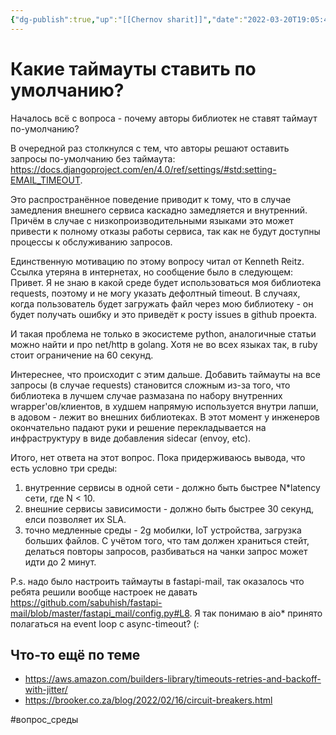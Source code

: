 ```yaml
---
{"dg-publish":true,"up":"[[Chernov sharit]]","date":"2022-03-20T19:05:40+04:00","modified_at":"2023-03-11T09:43:45+04:00","posted":"https://t.me/chernov_sharit/444","permalink":"/chernov-sharit/2022-03-20-nastrojki-tajmautov/","dgPassFrontmatter":true}
---
```


# Какие таймауты ставить по умолчанию?

Началось всё с вопроса - почему авторы библиотек не ставят таймаут по-умолчанию?

В очередной раз столкнулся с тем, что авторы решают оставить запросы по-умолчанию без таймаута: https://docs.djangoproject.com/en/4.0/ref/settings/#std:setting-EMAIL_TIMEOUT.

Это распространённое поведение приводит к тому, что в случае замедления внешнего сервиса каскадно замедляется и внутренний. Причём в случае с низкопроизводительными языками это может привести к полному отказы работы сервиса, так как не будут доступны процессы к обслуживанию запросов.

Единственную мотивацию по этому вопросу читал от Kenneth Reitz. Ссылка утеряна в интернетах, но сообщение было в следующем:
Привет.
Я не знаю в какой среде будет использоваться моя библиотека requests, поэтому и не могу указать дефолтный timeout. В случаях, когда пользователь будет загружать файл через мою библиотеку - он будет получать ошибку и это приведёт к росту issues в github проекта.

И такая проблема не только в экосистеме python, аналогичные статьи можно найти и про net/http в golang. Хотя не во всех языках так, в ruby стоит ограничение на 60 секунд.

Интереснее, что происходит с этим дальше. Добавить таймауты на все запросы (в случае requests) становится сложным из-за того, что библиотека в лучшем случае размазана по набору внутренних wrapper'ов/клиентов, в худшем напрямую используется внутри лапши, в адовом - лежит во внешних библиотеках. В этот момент у инженеров окончательно падают руки и решение перекладывается на инфраструктуру в виде добавления sidecar (envoy, etc).

Итого, нет ответа на этот вопрос. Пока придерживаюсь вывода, что есть условно три среды:
1. внутренние сервисы в одной сети - должно быть быстрее N\*latency сети, где N < 10.
2. внешние сервисы зависимости - должно быть быстрее 30 секунд, елси позволяет их SLA.
3. точно медленные среды - 2g мобилки, IoT устройства, загрузка больших файлов. С учётом того, что там должен храниться стейт, делаться повторы запросов, разбиваться на чанки запрос может идти до 2 минут.

P.s. надо было настроить таймауты в fastapi-mail, так оказалось что ребята решили вообще настроек не давать https://github.com/sabuhish/fastapi-mail/blob/master/fastapi_mail/config.py#L8. Я так понимаю в aio* принято полагаться на event loop с async-timeout? (:


## Что-то ещё по теме

- https://aws.amazon.com/builders-library/timeouts-retries-and-backoff-with-jitter/
- https://brooker.co.za/blog/2022/02/16/circuit-breakers.html

#вопрос_среды 
